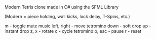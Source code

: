 Modern Tetris clone made in C# using the SFML Library

(Modern = piece holding, wall kicks, lock delay, T-Spins, etc.)

m           - toggle mute music
left, right - move tetromino
down        - soft drop
up          - instant drop
z, x        - rotate
c           - cycle tetromino
p, esc      - pause
r           - reset

